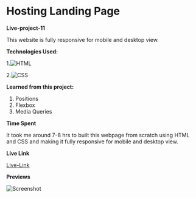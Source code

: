 # Hosting Landing Page


**Live-project-11**

This website is fully responsive for mobile and desktop view.

**Technologies Used:** 


1.![HTML](https://img.shields.io/badge/-HTML5-orange)

2.![CSS](https://img.shields.io/badge/-CSS3-green)


**Learned from this project:**

1. Positions
2. Flexbox
3. Media Queries

**Time Spent**

It took me around 7-8 hrs to built this webpage from scratch using HTML and CSS and making
it fully responsive for mobile and desktop view.

**Live Link**

[Live-Link](https://liveproject-11-hosting-landing-page.netlify.app/)

**Previews**

![Screenshot](https://user-images.githubusercontent.com/111293928/188199594-6e3865b9-d8ec-429e-8db5-dca781773323.jpg)
